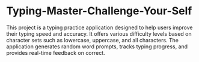 # Typing-Master-Challenge-Your-Self
This project is a typing practice application designed to help users improve their typing speed and accuracy. It offers various difficulty levels based on character sets such as lowercase, uppercase, and all characters. The application generates random word prompts, tracks typing progress, and provides real-time feedback on correct.
